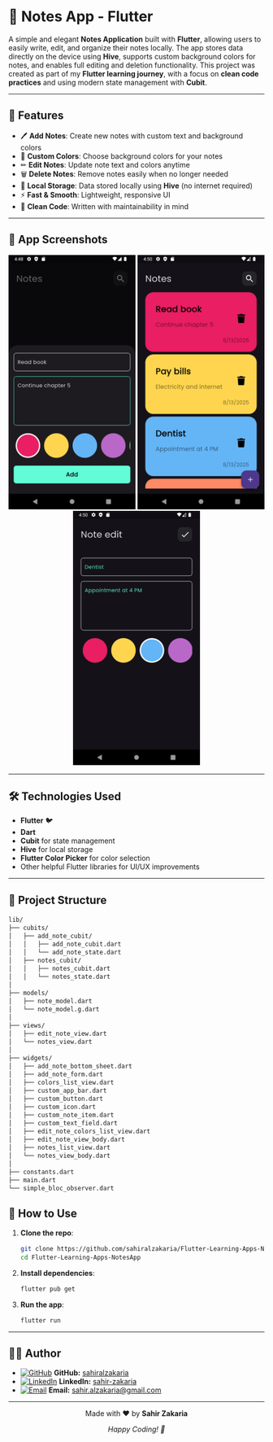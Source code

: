 # 📝 Notes App - Flutter  
A simple and elegant **Notes Application** built with **Flutter**, allowing users to easily write, edit, and organize their notes locally. The app stores data directly on the device using **Hive**, supports custom background colors for notes, and enables full editing and deletion functionality. This project was created as part of my **Flutter learning journey**, with a focus on **clean code practices** and using modern state management with **Cubit**.  

---

## 🚀 Features  
- 🖊 **Add Notes**: Create new notes with custom text and background colors  
- 🎨 **Custom Colors**: Choose background colors for your notes  
- ✏ **Edit Notes**: Update note text and colors anytime  
- 🗑 **Delete Notes**: Remove notes easily when no longer needed  
- 💾 **Local Storage**: Data stored locally using **Hive** (no internet required)  
- ⚡ **Fast & Smooth**: Lightweight, responsive UI  
- 🧹 **Clean Code**: Written with maintainability in mind  

---


## 📸 App Screenshots  
<p align="center">  
  <img src="assets/temp/1.png" width="250" />  
  <img src="assets/temp/2.png" width="250" />  
  <img src="assets/temp/3.png" width="250" />  
</p>  

---

## 🛠️ Technologies Used  
- **Flutter** 🐦  
- **Dart**  
- **Cubit** for state management  
- **Hive** for local storage  
- **Flutter Color Picker** for color selection  
- Other helpful Flutter libraries for UI/UX improvements  

---

## 📂 Project Structure  

```
lib/
├── cubits/
│   ├── add_note_cubit/
│   │   ├── add_note_cubit.dart
│   │   └── add_note_state.dart
│   ├── notes_cubit/
│   │   ├── notes_cubit.dart
│   │   └── notes_state.dart
│
├── models/
│   ├── note_model.dart
│   └── note_model.g.dart
│
├── views/
│   ├── edit_note_view.dart
│   └── notes_view.dart
│
├── widgets/
│   ├── add_note_bottom_sheet.dart
│   ├── add_note_form.dart
│   ├── colors_list_view.dart
│   ├── custom_app_bar.dart
│   ├── custom_button.dart
│   ├── custom_icon.dart
│   ├── custom_note_item.dart
│   ├── custom_text_field.dart
│   ├── edit_note_colors_list_view.dart
│   ├── edit_note_view_body.dart
│   ├── notes_list_view.dart
│   └── notes_view_body.dart
│
├── constants.dart
├── main.dart
└── simple_bloc_observer.dart

```


## 📝 How to Use

1. **Clone the repo**:
   ```bash
   git clone https://github.com/sahiralzakaria/Flutter-Learning-Apps-NotesApp.git
   cd Flutter-Learning-Apps-NotesApp

2. **Install dependencies**:
   ```bash
   flutter pub get
   ```

3. **Run the app**:
   ```bash
   flutter run
   ```


---

## 👨‍💻 Author

- [![GitHub](https://img.shields.io/badge/GitHub-100000?style=flat&logo=github&logoColor=white)](https://github.com/sahiralzakaria) **GitHub:** [sahiralzakaria](https://github.com/sahiralzakaria)  
- [![LinkedIn](https://img.shields.io/badge/LinkedIn-0A66C2?style=flat&logo=linkedin&logoColor=white)](https://www.linkedin.com/in/sahir-zakaria-39873531b) **LinkedIn:** [sahir-zakaria](https://www.linkedin.com/in/sahir-zakaria-39873531b)  
- [![Email](https://img.shields.io/badge/Email-D14836?style=flat&logo=gmail&logoColor=white)](mailto:sahir.alzakaria@gmail.com) **Email:** sahir.alzakaria@gmail.com  

---

<div align="center">
  <p>Made with ❤️ by <strong>Sahir Zakaria</strong></p>
  <p><em>Happy Coding! 🚀</em></p>
</div>
